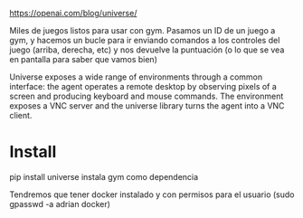 https://openai.com/blog/universe/

Miles de juegos listos para usar con gym.
Pasamos un ID de un juego a gym, y hacemos un bucle para ir enviando comandos a los controles del juego (arriba, derecha, etc) y nos devuelve la puntuación (o lo que se vea en pantalla para saber que vamos bien)


Universe exposes a wide range of environments through a common interface: the agent operates a remote desktop by observing pixels of a screen and producing keyboard and mouse commands. The environment exposes a VNC server and the universe library turns the agent into a VNC client.


# Install
pip install universe
  instala gym como dependencia

Tendremos que tener docker instalado y con permisos para el usuario (sudo gpasswd -a adrian docker)





